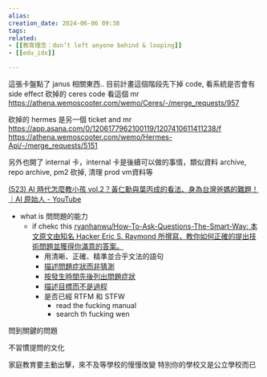 ```yaml
---  
alias:  
creation_date: 2024-06-06 09:38  
tags: 
related:
- [[教育理念：don’t left anyone behind & looping]]
- [[edu_idx]]

---  
```


這張卡盤點了 janus 相關東西..
目前計畫這個階段先下掉 code, 看系統是否會有 side effect
砍掉的 ceres code 看這個 mr
https://athena.wemoscooter.com/wemo/Ceres/-/merge_requests/957

砍掉的 hermes 是另一個 ticket and mr 
https://app.asana.com/0/1206177962100119/1207410611411238/f
https://athena.wemoscooter.com/wemo/Hermes-Api/-/merge_requests/5151


另外也開了 internal 卡，internal 卡是後續可以做的事情，類似資料 archive, repo archive, pm2 砍掉, 清理 prod vm資料等






[(523) AI 時代怎麼教小孩 vol.2？黃仁勳與葉丙成的看法、身為台灣爸媽的難題！｜AI 原始人 - YouTube](https://www.youtube.com/watch?v=iEIy1Jo6xdo)


- what is 問問題的能力
	- if chekc this [ryanhanwu/How-To-Ask-Questions-The-Smart-Way: 本文原文由知名 Hacker Eric S. Raymond 所撰寫，教你如何正確的提出技術問題並獲得你滿意的答案。](https://github.com/ryanhanwu/How-To-Ask-Questions-The-Smart-Way)
		- 用清晰、正確、精準並合乎文法的語句
		- [描述問題症狀而非猜測](https://github.com/ryanhanwu/How-To-Ask-Questions-The-Smart-Way#%E6%8F%8F%E8%BF%B0%E5%95%8F%E9%A1%8C%E7%97%87%E7%8B%80%E8%80%8C%E9%9D%9E%E7%8C%9C%E6%B8%AC)
		-  [按發生時間先後列出問題症狀](https://github.com/ryanhanwu/How-To-Ask-Questions-The-Smart-Way#%E6%8C%89%E7%99%BC%E7%94%9F%E6%99%82%E9%96%93%E5%85%88%E5%BE%8C%E5%88%97%E5%87%BA%E5%95%8F%E9%A1%8C%E7%97%87%E7%8B%80)
		-  [描述目標而不是過程](https://github.com/ryanhanwu/How-To-Ask-Questions-The-Smart-Way#%E6%8F%8F%E8%BF%B0%E7%9B%AE%E6%A8%99%E8%80%8C%E4%B8%8D%E6%98%AF%E9%81%8E%E7%A8%8B)
		- 是否已經 RTFM 和 STFW 
			- read the fucking manual
			- search th fucking wen


問到關鍵的問題



不習慣提問的文化


家庭教育要主動出擊，來不及等學校的慢慢改變
特別你的學校又是公立學校而已

